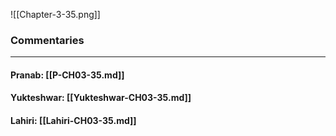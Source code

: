 ![[Chapter-3-35.png]]

### Commentaries

---

#### Pranab: [[P-CH03-35.md]]

#### Yukteshwar: [[Yukteshwar-CH03-35.md]]

#### Lahiri: [[Lahiri-CH03-35.md]]
